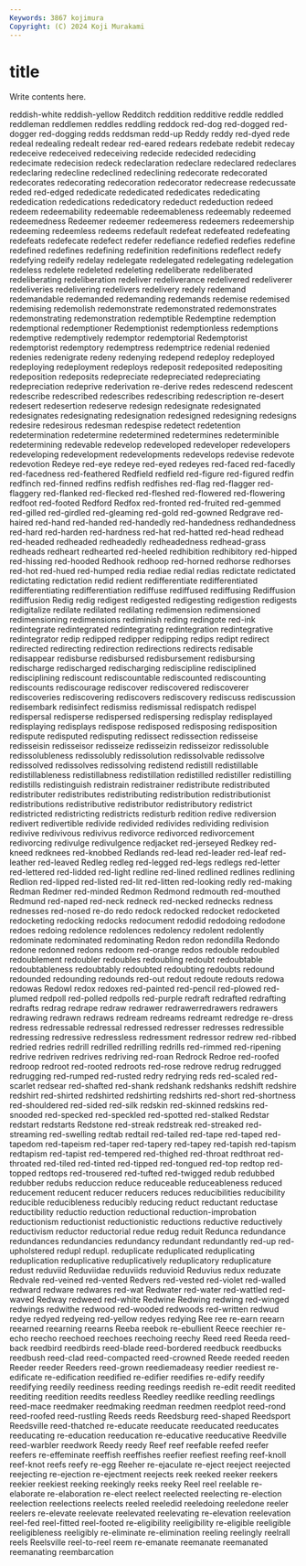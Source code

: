 ```yaml
---
Keywords: 3867 kojimura
Copyright: (C) 2024 Koji Murakami
---
```


# title

Write contents here.



 reddish-white reddish-yellow Redditch reddition redditive reddle reddled reddleman
reddlemen reddles reddling reddock red-dog red-dogged red-dogger red-dogging redds reddsman
redd-up Reddy reddy red-dyed rede redeal redealing redealt redear red-eared
redears redebate redebit redecay redeceive redeceived redeceiving redecide redecided redeciding
redecimate redecision redeck redeclaration redeclare redeclared redeclares redeclaring redecline redeclined
redeclining redecorate redecorated redecorates redecorating redecoration redecorator redecrease redecussate reded
red-edged rededicate rededicated rededicates rededicating rededication rededications rededicatory rededuct rededuction
redeed redeem redeemability redeemable redeemableness redeemably redeemed redeemedness Redeemer redeemer
redeemeress redeemers redeemership redeeming redeemless redeems redefault redefeat redefeated redefeating
redefeats redefecate redefect redefer redefiance redefied redefies redefine redefined redefines
redefining redefinition redefinitions redeflect redefy redefying redeify redelay redelegate redelegated
redelegating redelegation redeless redelete redeleted redeleting redeliberate redeliberated redeliberating redeliberation
redeliver redeliverance redelivered redeliverer redeliveries redelivering redelivers redelivery redely redemand
redemandable redemanded redemanding redemands redemise redemised redemising redemolish redemonstrate redemonstrated
redemonstrates redemonstrating redemonstration redemptible Redemptine redemption redemptional redemptioner Redemptionist redemptionless
redemptions redemptive redemptively redemptor redemptorial Redemptorist redemptorist redemptory redemptress redemptrice
redenial redenied redenies redenigrate redeny redenying redepend redeploy redeployed redeploying
redeployment redeploys redeposit redeposited redepositing redeposition redeposits redepreciate redepreciated redepreciating
redepreciation redeprive rederivation re-derive redes redescend redescent redescribe redescribed redescribes
redescribing redescription re-desert redesert redesertion redeserve redesign redesignate redesignated redesignates
redesignating redesignation redesigned redesigning redesigns redesire redesirous redesman redespise redetect
redetention redetermination redetermine redetermined redetermines redeterminible redetermining redevable redevelop redeveloped
redeveloper redevelopers redeveloping redevelopment redevelopments redevelops redevise redevote redevotion Redeye
red-eye redeye red-eyed redeyes red-faced red-facedly red-facedness red-feathered Redfield redfield
red-figure red-figured redfin redfinch red-finned redfins redfish redfishes red-flag red-flagger
red-flaggery red-flanked red-flecked red-fleshed red-flowered red-flowering redfoot red-footed Redford Redfox
red-fronted red-fruited red-gemmed red-gilled red-girdled red-gleaming red-gold red-gowned Redgrave red-haired
red-hand red-handed red-handedly red-handedness redhandedness red-hard red-harden red-hardness red-hat red-hatted
red-head redhead red-headed redheaded redheadedly redheadedness redhead-grass redheads redheart redhearted
red-heeled redhibition redhibitory red-hipped red-hissing red-hooded Redhook redhoop red-horned redhorse
redhorses red-hot red-hued red-humped redia rediae redial redias redictate redictated
redictating redictation redid redient redifferentiate redifferentiated redifferentiating redifferentiation rediffuse rediffused
rediffusing Rediffusion rediffusion Redig redig redigest redigested redigesting redigestion redigests
redigitalize redilate redilated redilating redimension redimensioned redimensioning redimensions rediminish reding
redingote red-ink redintegrate redintegrated redintegrating redintegration redintegrative redintegrator redip redipped
redipper redipping redips redipt redirect redirected redirecting redirection redirections redirects
redisable redisappear redisburse redisbursed redisbursement redisbursing redischarge redischarged redischarging rediscipline
redisciplined redisciplining rediscount rediscountable rediscounted rediscounting rediscounts rediscourage rediscover rediscovered
rediscoverer rediscoveries rediscovering rediscovers rediscovery rediscuss rediscussion redisembark redisinfect redismiss
redismissal redispatch redispel redispersal redisperse redispersed redispersing redisplay redisplayed redisplaying
redisplays redispose redisposed redisposing redisposition redispute redisputed redisputing redissect redissection
redisseise redisseisin redisseisor redisseize redisseizin redisseizor redissoluble redissolubleness redissolubly redissolution
redissolvable redissolve redissolved redissolves redissolving redistend redistill redistillable redistillableness redistillabness
redistillation redistilled redistiller redistilling redistills redistinguish redistrain redistrainer redistribute redistributed
redistributer redistributes redistributing redistribution redistributionist redistributions redistributive redistributor redistributory redistrict
redistricted redistricting redistricts redisturb redition redive rediversion redivert redivertible redivide
redivided redivides redividing redivision redivive redivivous redivivus redivorce redivorced redivorcement
redivorcing redivulge redivulgence redjacket red-jerseyed Redkey red-kneed redknees red-knobbed Redlands
red-lead red-leader red-leaf red-leather red-leaved Redleg redleg red-legged red-legs redlegs
red-letter red-lettered red-lidded red-light redline red-lined redlined redlines redlining Redlion
red-lipped red-listed red-lit red-litten red-looking redly red-making Redman Redmer red-minded
Redmon Redmond redmouth red-mouthed Redmund red-naped red-neck redneck red-necked rednecks
redness rednesses red-nosed re-do redo redock redocked redocket redocketed redocketing
redocking redocks redocument redodid redodoing redodone redoes redoing redolence redolences
redolency redolent redolently redominate redominated redominating Redon redon redondilla Redondo
redone redonned redons redoom red-orange redos redouble redoubled redoublement redoubler
redoubles redoubling redoubt redoubtable redoubtableness redoubtably redoubted redoubting redoubts redound
redounded redounding redounds red-out redout redoute redouts redowa redowas Redowl
redox redoxes red-painted red-pencil red-plowed red-plumed redpoll red-polled redpolls red-purple
redraft redrafted redrafting redrafts redrag redrape redraw redrawer redrawerredrawers redrawers
redrawing redrawn redraws redream redreams redreamt redredge re-dress redress redressable
redressal redressed redresser redresses redressible redressing redressive redressless redressment redressor
redrew red-ribbed redried redries redrill redrilled redrilling redrills red-rimmed red-ripening
redrive redriven redrives redriving red-roan Redrock Redroe red-roofed redroop redroot
red-rooted redroots red-rose redrove redrug redrugged redrugging red-rumped red-rusted redry
redrying reds red-scaled red-scarlet redsear red-shafted red-shank redshank redshanks redshift
redshire redshirt red-shirted redshirted redshirting redshirts red-short red-shortness red-shouldered red-sided
red-silk redskin red-skinned redskins red-snooded red-specked red-speckled red-spotted red-stalked Redstar
redstart redstarts Redstone red-streak redstreak red-streaked red-streaming red-swelling redtab redtail
red-tailed red-tape red-taped red-tapedom red-tapeism red-taper red-tapery red-tapey red-tapish red-tapism
redtapism red-tapist red-tempered red-thighed red-throat redthroat red-throated red-tiled red-tinted red-tipped
red-tongued red-top redtop red-topped redtops red-trousered red-tufted red-twigged redub redubbed
redubber redubs reduccion reduce reduceable reduceableness reduced reducement reducent reducer
reducers reduces reducibilities reducibility reducible reducibleness reducibly reducing reduct reductant
reductase reductibility reductio reduction reductional reduction-improbation reductionism reductionist reductionistic reductions
reductive reductively reductivism reductor reductorial redue redug reduit Redunca redundance
redundances redundancies redundancy redundant redundantly red-up red-upholstered redupl redupl. reduplicate
reduplicated reduplicating reduplication reduplicative reduplicatively reduplicatory reduplicature redust reduviid Reduviidae
reduviids reduvioid Reduvius redux reduzate Redvale red-veined red-vented Redvers red-vested
red-violet red-walled redward redware redwares red-wat Redwater red-water red-wattled red-waved
Redway redweed red-white Redwine Redwing redwing red-winged redwings redwithe redwood
red-wooded redwoods red-written redwud redye redyed redyeing red-yellow redyes redying
Ree ree re-earn reearn reearned reearning reearns Reeba reebok re-ebullient
Reece reechier re-echo reecho reechoed reechoes reechoing reechy Reed reed
Reeda reed-back reedbird reedbirds reed-blade reed-bordered reedbuck reedbucks reedbush reed-clad
reed-compacted reed-crowned Reede reeded reeden Reeder reeder Reeders reed-grown reediemadeasy
reedier reediest re-edificate re-edification reedified re-edifier reedifies re-edify reedify reedifying
reedily reediness reeding reedings reedish re-edit reedit reedited reediting reedition
reedits reedless Reedley reedlike reedling reedlings reed-mace reedmaker reedmaking reedman
reedmen reedplot reed-rond reed-roofed reed-rustling Reeds reeds Reedsburg reed-shaped Reedsport
Reedsville reed-thatched re-educate reeducate reeducated reeducates reeducating re-education reeducation re-educative
reeducative Reedville reed-warbler reedwork Reedy reedy Reef reef reefable reefed
reefer reefers re-effeminate reeffish reeffishes reefier reefiest reefing reef-knoll reef-knot
reefs reefy re-egg Reeher re-ejaculate re-eject reeject reejected reejecting re-ejection
re-ejectment reejects reek reeked reeker reekers reekier reekiest reeking reekingly
reeks reeky Reel reel reelable re-elaborate re-elaboration re-elect reelect reelected
reelecting re-election reelection reelections reelects reeled reeledid reeledoing reeledone reeler
reelers re-elevate reelevate reelevated reelevating re-elevation reelevation reel-fed reel-fitted reel-footed
re-eligibility reeligibility re-eligible reeligible reeligibleness reeligibly re-eliminate re-elimination reeling reelingly
reelrall reels Reelsville reel-to-reel reem re-emanate reemanate reemanated reemanating reembarcation
